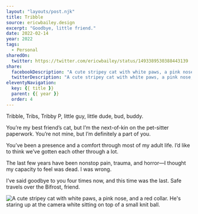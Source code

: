 ```yaml
---
layout: "layouts/post.njk"
title: Tribble
source: ericwbailey.design
excerpt: "Goodbye, little friend."
date: 2022-02-14
year: 2022
tags:
  - Personal
sharedOn:
  twitter: https://twitter.com/ericwbailey/status/1493389530388443139
share:
  facebookDescription: "A cute stripey cat with white paws, a pink nose, and a red collar. He's staring up at the camera white sitting on top of a small knit ball."
  twitterDescription: "A cute stripey cat with white paws, a pink nose, and a red collar. He's staring up at the camera white sitting on top of a small knit ball."
eleventyNavigation:
  key: {{ title }}
  parent: {{ year }}
  order: 4
---
```


Tribble, Tribs, Tribby P, little guy, little dude, bud, buddy.

You’re my best friend’s cat, but I’m the next-of-kin on the pet-sitter paperwork. You’re not mine, but I’m definitely a part of you.

You’ve been a presence and a comfort through most of my adult life. I’d like to think we’ve gotten each other through a lot.

The last few years have been nonstop pain, trauma, and horror—I thought my capacity to feel was dead. I was wrong.

I’ve said goodbye to you four times now, and this time was the last. Safe travels over the Bifrost, friend.

<img
  alt="A cute stripey cat with white paws, a pink nose, and a red collar. He's staring up at the camera white sitting on top of a small knit ball."
  loading="lazy"
  src="{{ '/img/posts/tribble/tribble.jpg' | url }}" />
